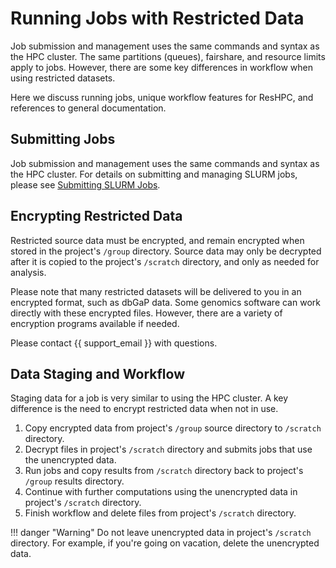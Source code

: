 # Running Jobs with Restricted Data

Job submission and management uses the same commands and syntax as the HPC cluster. The same partitions (queues), fairshare, and resource limits apply to jobs.  However, there are some key differences in workflow when using restricted datasets.

Here we discuss running jobs, unique workflow features for ResHPC, and references to general documentation.

## Submitting Jobs

Job submission and management uses the same commands and syntax as the HPC cluster. For details on submitting and managing SLURM jobs, please see [Submitting SLURM Jobs](../cluster/jobs/running-jobs.md).

## Encrypting Restricted Data

Restricted source data must be encrypted, and remain encrypted when stored in the project's `/group` directory. Source data may only be decrypted after it is copied to the project's `/scratch` directory, and only as needed for analysis.

Please note that many restricted datasets will be delivered to you in an encrypted format, such as dbGaP data. Some genomics software can work directly with these encrypted files. However, there are a variety of encryption programs available if needed.

Please contact {{ support_email }} with questions.

## Data Staging and Workflow

Staging data for a job is very similar to using the HPC cluster. A key difference is the need to encrypt restricted data when not in use.

1. Copy encrypted data from project's `/group` source directory to `/scratch` directory.
2. Decrypt files in project's `/scratch` directory and submits jobs that use the unencrypted data.
3. Run jobs and copy results from `/scratch` directory back to project's `/group` results directory.
4. Continue with further computations using the unencrypted data in project's `/scratch` directory.
5. Finish workflow and delete files from project's `/scratch` directory.

!!! danger "Warning"
    Do not leave unencrypted data in project's `/scratch` directory. For example, if you're going on vacation, delete the unencrypted data.
